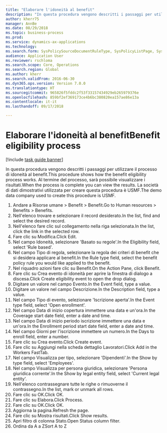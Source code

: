 ```yaml
--- 
title: "Elaborare l'idoneità al benefit"
description: "In questa procedura vengono descritti i passaggi per utilizzare il processo di idoneità al benefit."
author: kherr75
manager: AnnBe
ms.date: 08/29/2018
ms.topic: business-process
ms.prod: 
ms.service: dynamics-ax-applications
ms.technology: 
ms.search.form: SysPolicySourceDocumentRuleType, SysPolicyListPage, SysPolicy, HcmBenefitEligibilityPolicy, HcmBenefit
audience: Application User
ms.reviewer: rschloma
ms.search.scope: Core, Operations
ms.search.region: Global
ms.author: kherr
ms.search.validFrom: 2016-06-30
ms.dyn365.ops.version: Version 7.0.0
ms.translationtype: HT
ms.sourcegitcommit: 965826f5fddc2f53f33157434929eb265979376e
ms.openlocfilehash: 859bf2ef369173ce4b6bc380820ea157ae86e13a
ms.contentlocale: it-it
ms.lasthandoff: 09/17/2018

---
```

# <a name="benefit-eligibility-process"></a><span data-ttu-id="0520f-103">Elaborare l'idoneità al benefit</span><span class="sxs-lookup"><span data-stu-id="0520f-103">Benefit eligibility process</span></span>

[!include [task guide banner](../../includes/task-guide-banner.md)]

<span data-ttu-id="0520f-104">In questa procedura vengono descritti i passaggi per utilizzare il processo di idoneità al benefit.</span><span class="sxs-lookup"><span data-stu-id="0520f-104">This procedure shows how the benefit eligibility process works.</span></span> <span data-ttu-id="0520f-105">Al termine del processo, sarà possibile visualizzare i risultati.</span><span class="sxs-lookup"><span data-stu-id="0520f-105">When the process is complete you can view the results.</span></span> <span data-ttu-id="0520f-106">La società di dati dimostrativi utilizzata per creare questa procedura è USMF.</span><span class="sxs-lookup"><span data-stu-id="0520f-106">The demo data company used to create this procedure is USMF.</span></span>

1. <span data-ttu-id="0520f-107">Andare a Risorse umane > Benefit > Benefit.</span><span class="sxs-lookup"><span data-stu-id="0520f-107">Go to Human resources > Benefits > Benefits.</span></span>
2. <span data-ttu-id="0520f-108">Nell'elenco trovare e selezionare il record desiderato.</span><span class="sxs-lookup"><span data-stu-id="0520f-108">In the list, find and select the desired record.</span></span>
3. <span data-ttu-id="0520f-109">Nell'elenco fare clic sul collegamento nella riga selezionata.</span><span class="sxs-lookup"><span data-stu-id="0520f-109">In the list, click the link in the selected row.</span></span>
4. <span data-ttu-id="0520f-110">Fare clic su Modifica.</span><span class="sxs-lookup"><span data-stu-id="0520f-110">Click Edit.</span></span>
5. <span data-ttu-id="0520f-111">Nel campo Idoneità, selezionare 'Basato su regole'.</span><span class="sxs-lookup"><span data-stu-id="0520f-111">In the Eligibility field, select 'Rule based'.</span></span>
6. <span data-ttu-id="0520f-112">Nel campo Tipo di regola, selezionare la regola dei criteri di benefit che si desidera applicare al benefit.</span><span class="sxs-lookup"><span data-stu-id="0520f-112">In the Rule type field, select the benefit policy rule you would like applied to the benefit.</span></span>
7. <span data-ttu-id="0520f-113">Nel riquadro azioni fare clic su Benefit.</span><span class="sxs-lookup"><span data-stu-id="0520f-113">On the Action Pane, click Benefit.</span></span>
8. <span data-ttu-id="0520f-114">Fare clic su Crea evento di idoneità per aprire la finestra di dialogo a discesa.</span><span class="sxs-lookup"><span data-stu-id="0520f-114">Click Create eligibility event to open the drop dialog.</span></span>
9. <span data-ttu-id="0520f-115">Digitare un valore nel campo Evento.</span><span class="sxs-lookup"><span data-stu-id="0520f-115">In the Event field, type a value.</span></span>
10. <span data-ttu-id="0520f-116">Digitare un valore nel campo Descrizione.</span><span class="sxs-lookup"><span data-stu-id="0520f-116">In the Description field, type a value.</span></span>
11. <span data-ttu-id="0520f-117">Nel campo Tipo di evento, selezionare 'Iscrizione aperta'.</span><span class="sxs-lookup"><span data-stu-id="0520f-117">In the Event type field, select 'Open enrollment'.</span></span>
12. <span data-ttu-id="0520f-118">Nel campo Data di inizio copertura immettere una data e un'ora.</span><span class="sxs-lookup"><span data-stu-id="0520f-118">In the Coverage start date field, enter a date and time.</span></span>
13. <span data-ttu-id="0520f-119">Nel campo Data di inizio periodo iscrizione immettere una data e un'ora.</span><span class="sxs-lookup"><span data-stu-id="0520f-119">In the Enrollment period start date field, enter a date and time.</span></span>
14. <span data-ttu-id="0520f-120">Nel campo Giorni per l'iscrizione immettere un numero.</span><span class="sxs-lookup"><span data-stu-id="0520f-120">In the Days to enroll field, enter a number.</span></span>
15. <span data-ttu-id="0520f-121">Fare clic su Crea evento.</span><span class="sxs-lookup"><span data-stu-id="0520f-121">Click Create event.</span></span>
16. <span data-ttu-id="0520f-122">Fare clic su Aggiungi nella scheda dettaglio Lavoratori.</span><span class="sxs-lookup"><span data-stu-id="0520f-122">Click Add in the Workers FastTab.</span></span>
17. <span data-ttu-id="0520f-123">Nel campo Visualizza per tipo, selezionare 'Dipendenti'.</span><span class="sxs-lookup"><span data-stu-id="0520f-123">In the Show by type field, select 'Employees'.</span></span>
18. <span data-ttu-id="0520f-124">Nel campo Visualizza per persona giuridica, selezionare 'Persona giuridica corrente'.</span><span class="sxs-lookup"><span data-stu-id="0520f-124">In the Show by legal entity field, select 'Current legal entity'.</span></span>
19. <span data-ttu-id="0520f-125">Nell'elenco contrassegnare tutte le righe o rimuoverne il contrassegno.</span><span class="sxs-lookup"><span data-stu-id="0520f-125">In the list, mark or unmark all rows.</span></span>
20. <span data-ttu-id="0520f-126">Fare clic su OK.</span><span class="sxs-lookup"><span data-stu-id="0520f-126">Click OK.</span></span>
21. <span data-ttu-id="0520f-127">Fare clic su Elabora.</span><span class="sxs-lookup"><span data-stu-id="0520f-127">Click Process.</span></span>
22. <span data-ttu-id="0520f-128">Fare clic su OK.</span><span class="sxs-lookup"><span data-stu-id="0520f-128">Click OK.</span></span>
23. <span data-ttu-id="0520f-129">Aggiorna la pagina.</span><span class="sxs-lookup"><span data-stu-id="0520f-129">Refresh the page.</span></span>
24. <span data-ttu-id="0520f-130">Fare clic su Mostra risultati.</span><span class="sxs-lookup"><span data-stu-id="0520f-130">Click Show results.</span></span>
25. <span data-ttu-id="0520f-131">Apri filtro di colonna Stato.</span><span class="sxs-lookup"><span data-stu-id="0520f-131">Open Status column filter.</span></span>
26. <span data-ttu-id="0520f-132">Ordina da A a Z</span><span class="sxs-lookup"><span data-stu-id="0520f-132">Sort A to Z</span></span>



